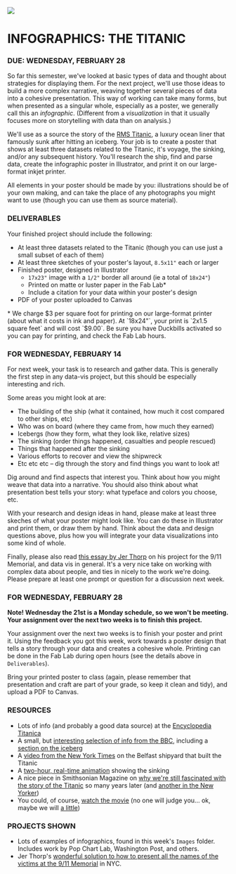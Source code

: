 ![](https://raw.githubusercontent.com/jeffThompson/DataVisualization/master/Images/Week04_InfographicsAndStorytelling/TitanicInCobhHarbour_1912.jpg)

INFOGRAPHICS: THE TITANIC
====

### DUE: WEDNESDAY, FEBRUARY 28  

So far this semester, we've looked at basic types of data and thought about strategies for displaying them. For the next project, we'll use those ideas to build a more complex narrative, weaving together several pieces of data into a cohesive presentation. This way of working can take many forms, but when presented as a singular whole, especially as a poster, we generally call this an *infographic*. (Different from a *visualization* in that it usually focuses more on storytelling with data than on analysis.)

We'll use as a source the story of the [RMS Titanic](https://en.wikipedia.org/wiki/RMS_Titanic), a luxury ocean liner that famously sunk after hitting an iceberg. Your job is to create a poster that shows at least three datasets related to the Titanic, it's voyage, the sinking, and/or any subsequent history. You'll research the ship, find and parse data, create the infographic poster in Illustrator, and print it on our large-format inkjet printer.

All elements in your poster should be made by you: illustrations should be of your own making, and can take the place of any photographs you might want to use (though you can use them as source material).

### DELIVERABLES  
Your finished project should include the following:

* At least three datasets related to the Titanic (though you can use just a small subset of each of them)  
* At least three sketches of your poster's layout, `8.5x11"` each or larger  
* Finished poster, designed in Illustrator  
  * `17x23"` image with a `1/2"` border all around (ie a total of `18x24"`)  
  * Printed on matte or luster paper in the Fab Lab*  
  * Include a citation for your data within your poster's design  
* PDF of your poster uploaded to Canvas  

\* We charge $3 per square foot for printing on our large-format printer (about what it costs in ink and paper). At `18x24"`, your print is `2x1.5 square feet` and will cost `$9.00`. Be sure you have Duckbills activated so you can pay for printing, and check the Fab Lab hours.

### FOR WEDNESDAY, FEBRUARY 14  
For next week, your task is to research and gather data. This is generally the first step in any data-vis project, but this should be especially interesting and rich.

Some areas you might look at are:  
* The building of the ship (what it contained, how much it cost compared to other ships, etc)  
* Who was on board (where they came from, how much they earned)  
* Icebergs (how they form, what they look like, relative sizes)  
* The sinking (order things happened, casualties and people rescued)  
* Things that happened after the sinking  
* Various efforts to recover and view the shipwreck  
* Etc etc etc – dig through the story and find things you want to look at!  

Dig around and find aspects that interest you. Think about how you might weave that data into a narrative. You should also think about what presentation best tells your story: what typeface and colors you choose, etc.

With your research and design ideas in hand, please make at least three skeches of what your poster might look like. You can do these in Illustrator and print them, or draw them by hand. Think about the data and design questions above, plus how you will integrate your data visualizations into some kind of whole.

Finally, please also read [this essay by Jer Thorp](https://hackernoon.com/you-say-data-i-say-system-54e84aa7a421) on his project for the 9/11 Memorial, and data vis in general. It's a very nice take on working with complex data about people, and ties in nicely to the work we're doing. Please prepare at least one prompt or question for a discussion next week.

### FOR WEDNESDAY, FEBRUARY 28  
**Note! Wednesday the 21st is a Monday schedule, so we won't be meeting. Your assignment over the next two weeks is to finish this project.**

Your assignment over the next two weeks is to finish your poster and print it. Using the feedback you got this week, work towards a poster design that tells a story through your data and creates a cohesive whole. Printing can be done in the Fab Lab during open hours (see the details above in `Deliverables`).

Bring your printed poster to class (again, please remember that presentation and craft are part of your grade, so keep it clean and tidy), and upload a PDF to Canvas.

### RESOURCES  

* Lots of info (and probably a good data source) at the [Encyclopedia Titanica](https://www.encyclopedia-titanica.org/)  
* A small, but [interesting selection of info from the BBC](http://www.bbc.co.uk/history/titanic), including a [section on the iceberg](http://www.bbc.co.uk/history/topics/iceberg_sank_titanic)  
* A [video from the New York Times](https://www.nytimes.com/video/movies/100000004393441/titanic-a-legend-born-in-belfast.html?rref=collection%2Ftimestopic%2FTitanic) on the Belfast shipyard that built the Titanic  
* A [two-hour, real-time animation](https://www.youtube.com/watch?v=rs9w5bgtJC8) showing the sinking  
* A nice piece in Smithsonian Magazine on [why we're still fascinated with the story of the Titanic](https://www.smithsonianmag.com/history/why-the-titanic-still-fascinates-us-98137822/) so many years later (and [another in the New Yorker](https://www.newyorker.com/magazine/2012/04/16/unsinkable-3))  
* You could, of course, [watch the movie](https://thepiratebay.org/torrent/7108477/Titanic_(1997)_720p_HDTV_x264-_1.07GB_-YIFY) (no one will judge you... ok, maybe we will [a little](https://giphy.com/gifs/titanic-wine-76IGroXQrfTQk/fullscreen))  

### PROJECTS SHOWN  

* Lots of examples of infographics, found in this week's `Images` folder. Includes work by Pop Chart Lab, Washington Post, and others.  
* Jer Thorp's [wonderful solution to how to present all the names of the victims at the 9/11 Memorial](http://blog.blprnt.com/blog/blprnt/all-the-names) in NYC.  

